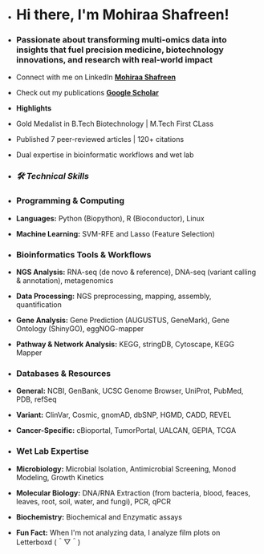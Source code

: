 * # Hi there, I'm Mohiraa Shafreen! 
* ### **Passionate about transforming multi-omics data into insights that fuel precision medicine, biotechnology innovations, and research with real-world impact**
* Connect with me on LinkedIn [**Mohiraa Shafreen**](https://www.linkedin.com/in/mohiraa-shafreen-95829921a)
* Check out my publications [**Google Scholar**](https://scholar.google.com/citations?hl=en&user=0mf9Qd0AAAAJ)
  
* **Highlights**
* Gold Medalist in B.Tech Biotechnology | M.Tech First CLass
* Published 7 peer-reviewed articles | 120+ citations
* Dual expertise in bioinformatic workflows and wet lab

* ### *🛠 Technical Skills*

* ### **Programming & Computing**
* **Languages:** Python (Biopython), R (Bioconductor), Linux
* **Machine Learning:** SVM-RFE and Lasso (Feature Selection)
* ### **Bioinformatics Tools & Workflows**
* **NGS Analysis:** RNA-seq (de novo & reference), DNA-seq (variant calling & annotation), metagenomics
* **Data Processing:** NGS preprocessing, mapping, assembly, quantification
* **Gene Analysis:** Gene Prediction (AUGUSTUS, GeneMark), Gene Ontology (ShinyGO), eggNOG-mapper
* **Pathway & Network Analysis:** KEGG, stringDB, Cytoscape, KEGG Mapper
* ### **Databases & Resources**
* **General:** NCBI, GenBank, UCSC Genome Browser, UniProt, PubMed, PDB, refSeq
* **Variant:** ClinVar, Cosmic, gnomAD, dbSNP, HGMD, CADD, REVEL
* **Cancer-Specific:** cBioportal, TumorPortal, UALCAN, GEPIA, TCGA
* ### **Wet Lab Expertise**
* **Microbiology:** Microbial Isolation, Antimicrobial Screening, Monod Modeling, Growth Kinetics
* **Molecular Biology:** DNA/RNA Extraction (from bacteria, blood, feaces, leaves, root, soil, water, and fungi), PCR, qPCR
* **Biochemistry:** Biochemical and Enzymatic assays

* **Fun Fact:** When I'm not analyzing data, I analyze film plots on Letterboxd (＾▽＾)
